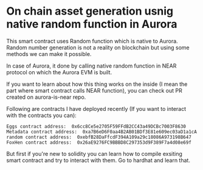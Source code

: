 # On chain asset generation usnig native random function in Aurora

This smart contract uses Random function which is native to Aurora. Random number generation is not a reality on blockchain but using some methods we can make it possible.

In case of Aurora, it done by calling native random function in NEAR protocol on which the Aurora EVM is built.

If you want to learn about how this thing works on the inside (I mean the part where smart contract calls NEAR function), you can check out PR created on aurora-is-near repo.

Following are contracts I have deployed recently (If you want to interact with the contracts you can):
```
Eggs contract address:  0x6cc8Ce5e2705F59FFdB2CC43a49DCBc7003F8630
Metadata contract address:  0xa7B6eD6F0aa4B2AB01BDf3E81e609ec03aD1a1cA
random contract address:  0xebfB28DaFfcdF394A109a29c18086A973198B647
FoxHen contract address:  0x26aE9276FC9BBBD8C297353d9F389F7a4d08e69f
```

But first if you're new to solidity you can learn how to compile exsiting smart contract and try to interact with them. Go to hardhat and learn that.
